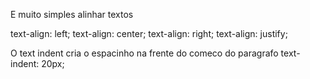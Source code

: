 E muito simples alinhar textos

text-align: left;
text-align: center;
text-align: right;
text-align: justify;

O text indent cria o espacinho na frente do comeco do paragrafo
text-indent: 20px;
